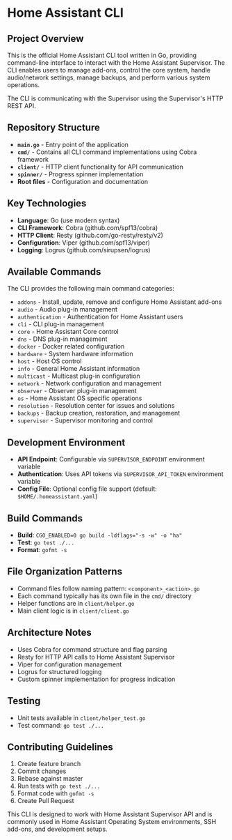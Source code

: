 # Home Assistant CLI

## Project Overview
This is the official Home Assistant CLI tool written in Go, providing command-line
interface to interact with the Home Assistant Supervisor. The CLI enables users to
manage add-ons, control the core system, handle audio/network settings, manage
backups, and perform various system operations.

The CLI is communicating with the Supervisor using the Supervisor's HTTP REST API.

## Repository Structure
- **`main.go`** - Entry point of the application
- **`cmd/`** - Contains all CLI command implementations using Cobra framework
- **`client/`** - HTTP client functionality for API communication
- **`spinner/`** - Progress spinner implementation
- **Root files** - Configuration and documentation

## Key Technologies
- **Language**: Go (use modern syntax)
- **CLI Framework**: Cobra (github.com/spf13/cobra)
- **HTTP Client**: Resty (github.com/go-resty/resty/v2)
- **Configuration**: Viper (github.com/spf13/viper)
- **Logging**: Logrus (github.com/sirupsen/logrus)

## Available Commands
The CLI provides the following main command categories:
- `addons` - Install, update, remove and configure Home Assistant add-ons
- `audio` - Audio plug-in management
- `authentication` - Authentication for Home Assistant users
- `cli` - CLI plug-in management
- `core` - Home Assistant Core control
- `dns` - DNS plug-in management
- `docker` - Docker related configuration
- `hardware` - System hardware information
- `host` - Host OS control
- `info` - General Home Assistant information
- `multicast` - Multicast plug-in configuration
- `network` - Network configuration and management
- `observer` - Observer plug-in management
- `os` - Home Assistant OS specific operations
- `resolution` - Resolution center for issues and solutions
- `backups` - Backup creation, restoration, and management
- `supervisor` - Supervisor monitoring and control

## Development Environment
- **API Endpoint**: Configurable via `SUPERVISOR_ENDPOINT` environment variable
- **Authentication**: Uses API tokens via `SUPERVISOR_API_TOKEN` environment variable
- **Config File**: Optional config file support (default: `$HOME/.homeassistant.yaml`)

## Build Commands
- **Build**: `CGO_ENABLED=0 go build -ldflags="-s -w" -o "ha"`
- **Test**: `go test ./...`
- **Format**: `gofmt -s`

## File Organization Patterns
- Command files follow naming pattern: `<component>_<action>.go`
- Each command typically has its own file in the `cmd/` directory
- Helper functions are in `client/helper.go`
- Main client logic is in `client/client.go`

## Architecture Notes
- Uses Cobra for command structure and flag parsing
- Resty for HTTP API calls to Home Assistant Supervisor
- Viper for configuration management
- Logrus for structured logging
- Custom spinner implementation for progress indication

## Testing
- Unit tests available in `client/helper_test.go`
- Test command: `go test ./...`

## Contributing Guidelines
1. Create feature branch
2. Commit changes
3. Rebase against master
4. Run tests with `go test ./...`
5. Format code with `gofmt -s`
6. Create Pull Request

This CLI is designed to work with Home Assistant Supervisor API and is commonly used in
Home Assistant Operating System environments, SSH add-ons, and development setups.